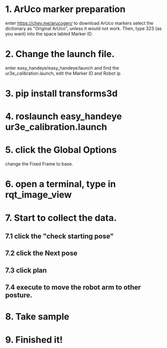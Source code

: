 # 1. ArUco marker preparation
enter https://chev.me/arucogen/ to download ArUco markers
select the dictionary as "Original ArUco", unless it would not work.
Then, type 323 (as you want) into the space labled Marker ID.

# 2. Change the launch file.
enter easy_handeye/easy_handeye/launch and find the ur3e_calibration.launch,
edit the Marker ID and Robot ip

# 3. pip install transforms3d

# 4. roslaunch easy_handeye ur3e_calibration.launch

# 5. click the Global Options
change the Fixed Frame to base.

# 6. open a terminal, type in rqt_image_view

# 7. Start to collect the data.
## 7.1 click the "check starting pose"
## 7.2 click the Next pose
## 7.3 click plan
## 7.4 execute to move the robot arm to other posture.

# 8. Take sample

# 9. Finished it!
